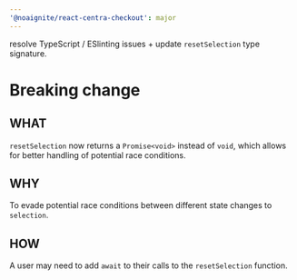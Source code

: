 ```yaml
---
'@noaignite/react-centra-checkout': major
---
```


resolve TypeScript / ESlinting issues + update `resetSelection` type signature.

# Breaking change

## WHAT

`resetSelection` now returns a `Promise<void>` instead of `void`, which allows for better handling of potential race conditions.

## WHY

To evade potential race conditions between different state changes to `selection`.

## HOW

A user may need to add `await` to their calls to the `resetSelection` function.
